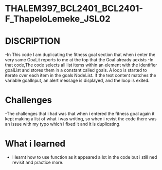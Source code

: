 # THALEM397_BCL2401_BCL2401-F_ThapeloLemeke_JSL02

# DISCRIPTION

-In This code I am duplicating the fitness goal section that when i enter the very same Goal,it reports to me at the top that the Goal already aexists
-In that code,The code selects all list items within an element with the identifier goalList and stores them in a constant called goals. A loop is started to iterate over each item in the goals NodeList. If the text content matches the variable goalInput, an alert message is displayed, and the loop is exited.

# Challenges

-The challenges that i had was that when i entered the fitness goal again it kept making a list of what i was writing, so when i revist the code there was an issue with my typo which i fixed it and it is duplicating.

# What i learned

- I learnt how to use function as it appeared a lot in the code  but i still ned revisit and practice more. 